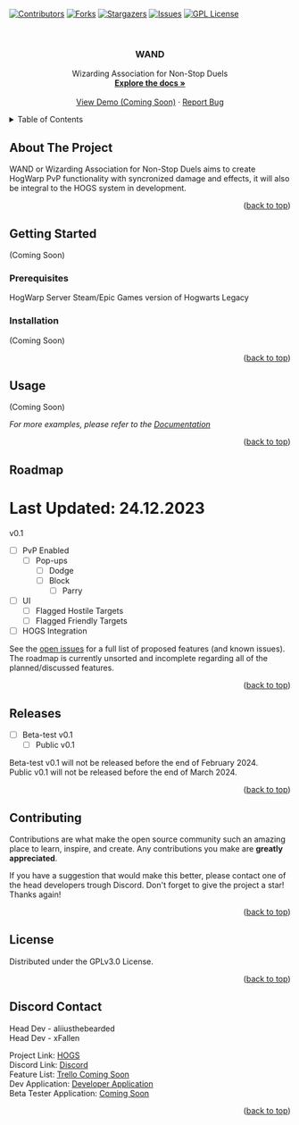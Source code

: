 <a name="readme-top"></a>



<!-- PROJECT SHIELDS -->
[![Contributors][contributors-shield]][contributors-url]
[![Forks][forks-shield]][forks-url]
[![Stargazers][stars-shield]][stars-url]
[![Issues][issues-shield]][issues-url]
[![GPL License][license-shield]][license-url]



<!-- PROJECT LOGO -->
<br />
<div align="center">
  <a href="https://github.com/LumoWarp/wand">
  </a>

  <h3 align="center">WAND</h3>

  <p align="center">
    Wizarding Association for Non-Stop Duels
    <br />
    <a href="https://github.com/LumoWarp/wand"><strong>Explore the docs »</strong></a>
    <br />
    <br />
    <a href="https://github.com/LumoWarp/wand">View Demo (Coming Soon)</a>
    ·
    <a href="https://github.com/LumoWarp/wand/issues">Report Bug</a>
  </p>
</div>



<!-- TABLE OF CONTENTS -->
<details>
  <summary>Table of Contents</summary>
  <ol>
    <li>
      <a href="#about-the-project">About The Project</a>
    </li>
    <li>
      <a href="#getting-started">Getting Started</a>
      <ul>
        <li><a href="#prerequisites">Prerequisites</a></li>
        <li><a href="#installation">Installation</a></li>
      </ul>
    </li>
    <li><a href="#usage">Usage</a></li>
    <li><a href="#roadmap">Roadmap</a></li>
    <li><a href="#contributing">Contributing</a></li>
    <li><a href="#license">License</a></li>
    <li><a href="#contact">Contact</a></li>
    <li><a href="#acknowledgments">Acknowledgments</a></li>
  </ol>
</details>



<!-- ABOUT THE PROJECT -->
## About The Project

WAND or Wizarding Association for Non-Stop Duels aims to create HogWarp PvP functionality with syncronized damage and effects, it will also be integral to the HOGS system in development.

<p align="right">(<a href="#readme-top">back to top</a>)</p>


<!-- GETTING STARTED -->
## Getting Started

(Coming Soon)

### Prerequisites

HogWarp Server
Steam/Epic Games version of Hogwarts Legacy

### Installation

(Coming Soon)

<p align="right">(<a href="#readme-top">back to top</a>)</p>



<!-- USAGE EXAMPLES -->
## Usage

(Coming Soon)

_For more examples, please refer to the [Documentation](https://example.com)_

<p align="right">(<a href="#readme-top">back to top</a>)</p>


<!-- ROADMAP -->
## Roadmap
# Last Updated: 24.12.2023

v0.1
- [ ] PvP Enabled
    - [ ] Pop-ups
       - [ ] Dodge
       - [ ] Block
          - [ ] Parry
- [ ] UI
    - [ ] Flagged Hostile Targets
    - [ ] Flagged Friendly Targets
- [ ] HOGS Integration

See the [open issues](https://github.com/LumoWarp/wand/issues) for a full list of proposed features (and known issues). The roadmap is currently unsorted and incomplete regarding all of the planned/discussed features.

<p align="right">(<a href="#readme-top">back to top</a>)</p>

<!-- RELEASE -->
## Releases

- [ ] Beta-test v0.1
    - [ ] Public v0.1
     
Beta-test v0.1 will not be released before the end of February 2024.
<br>
Public v0.1 will not be released before the end of March 2024.

<p align="right">(<a href="#readme-top">back to top</a>)</p>



<!-- CONTRIBUTING -->
## Contributing

Contributions are what make the open source community such an amazing place to learn, inspire, and create. Any contributions you make are **greatly appreciated**.

If you have a suggestion that would make this better, please contact one of the head developers trough Discord.
Don't forget to give the project a star! Thanks again!

<p align="right">(<a href="#readme-top">back to top</a>)</p>



<!-- LICENSE -->
## License

Distributed under the GPLv3.0 License.

<p align="right">(<a href="#readme-top">back to top</a>)</p>



<!-- CONTACT -->
## Discord Contact

Head Dev - aliiusthebearded
<br>
Head Dev - xFallen

Project Link: [HOGS](https://github.com/LumoWarp/wand)
<br>
Discord Link: [Discord](https://discord.com/invite/6z7s9tK4)
<br>
Feature List: [Trello Coming Soon](https://example.com)
<br>
Dev Application: [Developer Application](https://forms.gle/Xpi9JJKqAALnoku2A)
<br>
Beta Tester Application: [Coming Soon](https://discord.com/invite/6z7s9tK4)

<p align="right">(<a href="#readme-top">back to top</a>)</p>

<!-- MARKDOWN LINKS & IMAGES -->
<!-- https://www.markdownguide.org/basic-syntax/#reference-style-links -->
[contributors-shield]: https://img.shields.io/github/contributors/LumoWarp/wand.svg?style=for-the-badge
[contributors-url]: https://github.com/LumoWarp/wand/graphs/contributors
[forks-shield]: https://img.shields.io/github/forks/LumoWarp/wand.svg?style=for-the-badge
[forks-url]: https://github.com/LumoWarp/wand/network/members
[stars-shield]: https://img.shields.io/github/stars/LumoWarp/wand.svg?style=for-the-badge
[stars-url]: https://github.com/LumoWarp/wand/stargazers
[issues-shield]: https://img.shields.io/github/issues/LumoWarp/wand.svg?style=for-the-badge
[issues-url]: https://github.com/LumoWarp/wand/issues
[license-shield]: https://img.shields.io/github/license/LumoWarp/wand.svg?style=for-the-badge
[license-url]: https://github.com/LumoWarp/wand/blob/main/LICENSE.txt
[product-screenshot]: images/screenshot.png
[Next.js]: https://img.shields.io/badge/next.js-000000?style=for-the-badge&logo=nextdotjs&logoColor=white
[Next-url]: https://nextjs.org/
[React.js]: https://img.shields.io/badge/React-20232A?style=for-the-badge&logo=react&logoColor=61DAFB
[React-url]: https://reactjs.org/
[Vue.js]: https://img.shields.io/badge/Vue.js-35495E?style=for-the-badge&logo=vuedotjs&logoColor=4FC08D
[Vue-url]: https://vuejs.org/
[Angular.io]: https://img.shields.io/badge/Angular-DD0031?style=for-the-badge&logo=angular&logoColor=white
[Angular-url]: https://angular.io/
[Svelte.dev]: https://img.shields.io/badge/Svelte-4A4A55?style=for-the-badge&logo=svelte&logoColor=FF3E00
[Svelte-url]: https://svelte.dev/
[Laravel.com]: https://img.shields.io/badge/Laravel-FF2D20?style=for-the-badge&logo=laravel&logoColor=white
[Laravel-url]: https://laravel.com
[Bootstrap.com]: https://img.shields.io/badge/Bootstrap-563D7C?style=for-the-badge&logo=bootstrap&logoColor=white
[Bootstrap-url]: https://getbootstrap.com
[JQuery.com]: https://img.shields.io/badge/jQuery-0769AD?style=for-the-badge&logo=jquery&logoColor=white
[JQuery-url]: https://jquery.com 
